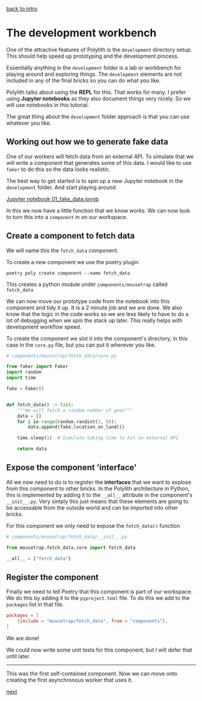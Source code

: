 [back to intro](README.md)

# The development workbench

One of the attractive features of Polylith is the `development` directory setup. This should help speed up prototyping and the development process.

Essentially anything in the `development` folder is a lab or workbench for playing around and exploring things. The `development` elements are not included in any of the final bricks so you can do what you like.

Polylith talks about using the **REPL** for this. That works for many. I prefer using **Jupyter notebooks** as they also document things very nicely. So we will use notebooks in this tutorial.

The great thing about the `development` folder approach is that you can use whatever you like.

## Working out how we to generate fake data

One of our workers will fetch data from an external API. To simulate that we will write a component that generates some of this data. I would like to use `faker` to do this so the data looks realistic.

The best way to get started is to spin up a new Jupyter notebook in the `development` folder. And start playing around

[Jupyter notebook 01_fake_data.ipynb](development/01_fake_data.ipynb)

In this we now have a little function that we know works. We can now look to turn this into a `component` in on our workspace.

## Create a component to fetch data

We will name this the `fetch_data` component.

To create a new component we use the poetry plugin

    poetry poly create component --name fetch_data

This creates a python module under `components/mousetrap` called `fetch_data`

We can now move our prototype code from the notebook into this component and tidy it up. It is a 2 minute job and we are done. We also know that the logic in the code works so we are less likely to have to do a lot of debugging when we spin the stack up later. This really helps with development workflow speed.

To create the component we slot it into the component's directory, in this case in the `core.py` file, but you can put it wherever you like.

```python
# components/mousetrap/fetch_data/core.py

from faker import Faker
import random
import time

fake = Faker()


def fetch_data() -> list:
    """We will fetch a random number of geos"""
    data = []
    for i in range(random.randint(2, 8)):
        data.append(fake.location_on_land())

    time.sleep(1)  # Simulate taking time to hit an external API

    return data
```

## Expose the component 'interface'

All we now need to do is to register the **interfaces** that we want to explose from this component to other bricks. In the Polylith architecture in Python, this is implemented by adding it to the `__all__` attribute in the component's `__init__.py`. Very simply this just means that these elements are going to be accessable from the outside world and can be imported into other bricks.

For this component we only need to expose the `fetch_data()` function

```python
# components/mousetrap/fetch_data/__init__.py

from mousetrap.fetch_data.core import fetch_data

__all__ = ["fetch_data"]
```

## Register the component

Finally we need to tell Poetry that this component is part of our workspace. We do this by adding it to the `pyproject.toml` file. To do this we add to the `packages` list in that file.

```toml
packages = [
    {include = "mousetrap/fetch_data", from = "components"},
]
```

We are done!

We could now write some unit tests for this component, but I will defer that until later.

---

This was the first self-contained component. Now we can move onto creating the first asynchronous worker that uses it.

[next](TUTORIAL_3A.md)
